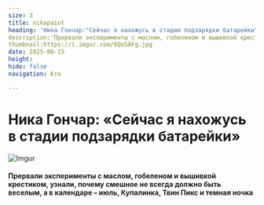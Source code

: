 ```yaml
---
size: 3
title: nikapaint
heading: 'Ника Гончар:"Сейчас я нахожусь в стадии подзарядки батарейки"'
description:'Прервали эксперименты с маслом, гобеленом и вышивкой крестиком, узнали, почему смешное не всегда должно быть веселым, а в календаре – июль, Купалинка, Твин Пикс и темная ночка.'
thumbnail:https://i.imgur.com/6QoSAFg.jpg 
date: 2025-06-15
height: 
hide: false
navigation: Кто

---
```

# Ника Гончар: «Сейчас я нахожусь в стадии подзарядки батарейки»

![Imgur](https://i.imgur.com/yUWeipJ.jpg)

#### Прервали эксперименты с маслом, гобеленом и вышивкой крестиком, узнали, почему смешное не всегда должно быть веселым, а в календаре – июль, Купалинка, Твин Пикс и темная ночка
